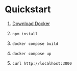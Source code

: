 # Quickstart

1. [Download Docker](https://docs.docker.com/get-started/get-docker/)

2. `npm install`

3. `docker compose build`

4. `docker compose up`

5. `curl http://localhost:3000`
